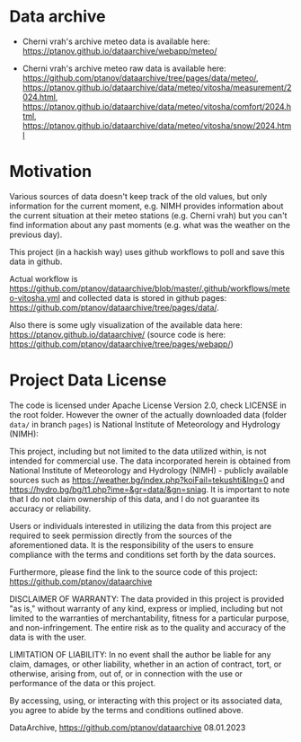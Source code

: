 # Data archive

- Cherni vrah's archive meteo data is available here: <https://ptanov.github.io/dataarchive/webapp/meteo/>

- Cherni vrah's archive meteo raw data is available here: <https://github.com/ptanov/dataarchive/tree/pages/data/meteo/>, <https://ptanov.github.io/dataarchive/data/meteo/vitosha/measurement/2024.html>, <https://ptanov.github.io/dataarchive/data/meteo/vitosha/comfort/2024.html>, <https://ptanov.github.io/dataarchive/data/meteo/vitosha/snow/2024.html>

# Motivation

Various sources of data doesn't keep track of the old values, but only information for the current moment, e.g. NIMH provides information about the current situation at their meteo stations (e.g. Cherni vrah) but you can't find information about any past moments (e.g. what was the weather on the previous day).

This project (in a hackish way) uses github workflows to poll and save this data in github.

Actual workflow is <https://github.com/ptanov/dataarchive/blob/master/.github/workflows/meteo-vitosha.yml> and collected data is stored in github pages: <https://github.com/ptanov/dataarchive/tree/pages/data/>.

Also there is some ugly visualization of the available data here: <https://ptanov.github.io/dataarchive/> (source code is here: <https://github.com/ptanov/dataarchive/tree/pages/webapp/>)

# Project Data License

The code is licensed under Apache License Version 2.0, check LICENSE in the root folder. However the owner of the actually downloaded data (folder `data/` in branch `pages`) is National Institute of Meteorology and Hydrology (NIMH):

This project, including but not limited to the data utilized within, is not intended for commercial use. The data incorporated herein is obtained from National Institute of Meteorology and Hydrology (NIMH) - publicly available sources such as https://weather.bg/index.php?koiFail=tekushti&lng=0 and https://hydro.bg/bg/t1.php?ime=&gr=data/&gn=sniag. It is important to note that I do not claim ownership of this data, and I do not guarantee its accuracy or reliability.

Users or individuals interested in utilizing the data from this project are required to seek permission directly from the sources of the aforementioned data. It is the responsibility of the users to ensure compliance with the terms and conditions set forth by the data sources.

Furthermore, please find the link to the source code of this project: https://github.com/ptanov/dataarchive

DISCLAIMER OF WARRANTY: The data provided in this project is provided "as is," without warranty of any kind, express or implied, including but not limited to the warranties of merchantability, fitness for a particular purpose, and non-infringement. The entire risk as to the quality and accuracy of the data is with the user.

LIMITATION OF LIABILITY: In no event shall the author be liable for any claim, damages, or other liability, whether in an action of contract, tort, or otherwise, arising from, out of, or in connection with the use or performance of the data or this project.

By accessing, using, or interacting with this project or its associated data, you agree to abide by the terms and conditions outlined above.

DataArchive, https://github.com/ptanov/dataarchive
08.01.2023
